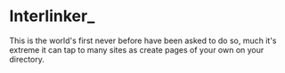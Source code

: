 # Interlinker_
This is the world's first never before have been asked to do so, much it's extreme it can tap to many sites as create pages of your own on your directory.
